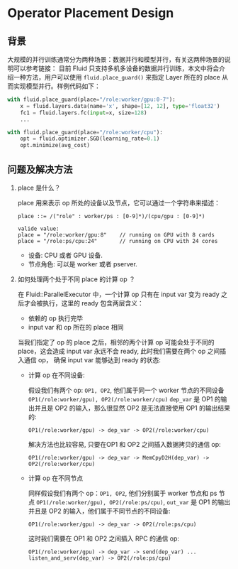 # Operator Placement Design

## 背景

大规模的并行训练通常分为两种场景：数据并行和模型并行，有关这两种场景的说明可以参考链接：
目前 Fluid 只支持多机多设备的数据并行训练，本文中将会介绍一种方法，用户可以使用 `fluid.place_guard()` 来指定 Layer 所在的 place 从而实现模型并行。样例代码如下：

``` python
with fluid.place_guard(place="/role:worker/gpu:0-7"):
    x = fluid.layers.data(name='x', shape=[12, 12], type='float32')
    fc1 = fluid.layers.fc(input=x, size=128)
    ...

with fluid.place_guard(place="/role:worker/cpu"):
    opt = fluid.optimizer.SGD(learning_rate=0.1)
    opt.minimize(avg_cost)

```

## 问题及解决方法

1. place 是什么？

    place 用来表示 op 所处的设备以及节点，它可以通过一个字符串来描述：

    ```text
    place ::= /("role" : worker/ps : [0-9]*)/(cpu/gpu : [0-9]*)

    valide value:
    place = "/role:worker/gpu:8"    // running on GPU with 8 cards
    place = "/role:ps/cpu:24"       // running on CPU with 24 cores
    ```

    - 设备: CPU 或者 GPU 设备.
    - 节点角色: 可以是 worker 或者 pserver.

1. 如何处理两个处于不同 place 的计算 op ？

    在 Fluid::ParallelExecutor 中，一个计算 op 只有在 input var 变为 ready 之后才会被执行，这里的 ready 包含两层含义：
    - 依赖的 op 执行完毕
    - input var 和 op 所在的 place 相同

    当我们指定了 op 的 place 之后，相邻的两个计算 op 可能会处于不同的 place，这会造成 input var 永远不会 ready,
    此时我们需要在两个 op 之间插入通信 op， 确保 input var 能够达到 ready 的状态:
    - 计算 op 在不同设备:

        假设我们有两个 op: `OP1, OP2`, 他们属于同一个 worker 节点的不同设备 `OP1(/role:worker/gpu), OP2(/role:worker/cpu)`
        `dep_var` 是 OP1 的输出并且是 OP2 的输入，那么很显然 OP2 是无法直接使用 OP1 的输出结果的:

        ``` text
        OP1(/role:worker/gpu) -> dep_var -> OP2(/role:worker/cpu)
        ```

        解决方法也比较容易, 只要在OP1 和 OP2 之间插入数据拷贝的通信 op:

        ``` text
        OP1(/role:worker/gpu) -> dep_var -> MemCpyD2H(dep_var) -> OP2(/role:worker/cpu)
        ```

    - 计算 op 在不同节点

        同样假设我们有两个 op：`OP1, OP2`, 他们分别属于 worker 节点和 ps 节点 `OP1(/role:worker/gpu), OP2(/role:ps/cpu)`,
        `out_var` 是 OP1 的输出并且是 OP2 的输入，他们属于不同节点的不同设备:

        ``` text
        OP1(/role:worker/gpu) -> dep_var -> OP2(/role:ps/cpu)
        ```

        这时我们需要在 OP1 和 OP2 之间插入 RPC 的通信 op:

        ``` text
        OP1(/role:worker/gpu) -> dep_var -> send(dep_var) ... listen_and_serv(dep_var) -> OP2(/role:ps/cpu)
        ```
